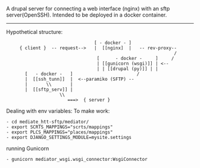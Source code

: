 A drupal server for connecting a web interface (nginx) with an sftp server(OpenSSH).
Intended to be deployed in a docker container.

----

Hypothetical structure:

```
                                 [ - docker - ]
     { client }  -- request-->   |  [[nginx]  |   -- rev-proxy--
                                                               /
                                  [      - docker -     ]     /                       
                                  | [[gunicorn (wsgi)]] | <--    
                                  | | [[drupal (py)]] | |
       [   - docker -   ]                        /           
       |  [[ssh_tunn]]  |  <--paramiko (SFTP) --
       |       \\       |
       |  [[sftp_serv]] |
                    \\
                       ===>  { server } 

```

Dealing with env variables:
    To make work:

    - cd mediate_htt-sftp/mediator/
    - export SCRTS_MAPPINGS="scrts/mappings"
    - export PLCS_MAPPINGS="places/mappings"
    - export DJANGO_SETTINGS_MODULE=mysite.settings

running Gunicorn
    
    - gunicorn mediator_wsgi.wsgi_connector:WsgiConnector
